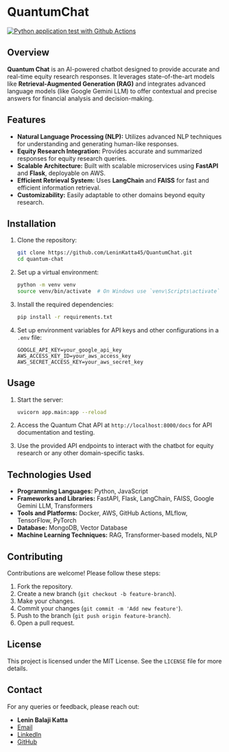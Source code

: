 # QuantumChat
[![Python application test with Github Actions](https://github.com/LeninKatta45/QuantumChat/actions/workflows/main.yml/badge.svg)](https://github.com/LeninKatta45/QuantumChat/actions/workflows/main.yml)

## Overview

**Quantum Chat** is an AI-powered chatbot designed to provide accurate and real-time equity research responses. It leverages state-of-the-art models like **Retrieval-Augmented Generation (RAG)** and integrates advanced language models (like Google Gemini LLM) to offer contextual and precise answers for financial analysis and decision-making.

## Features

- **Natural Language Processing (NLP):** Utilizes advanced NLP techniques for understanding and generating human-like responses.
- **Equity Research Integration:** Provides accurate and summarized responses for equity research queries.
- **Scalable Architecture:** Built with scalable microservices using **FastAPI** and **Flask**, deployable on AWS.
- **Efficient Retrieval System:** Uses **LangChain** and **FAISS** for fast and efficient information retrieval.
- **Customizability:** Easily adaptable to other domains beyond equity research.
  
## Installation

1. Clone the repository:

    ```bash
    git clone https://github.com/LeninKatta45/QuantumChat.git
    cd quantum-chat
    ```

2. Set up a virtual environment:

    ```bash
    python -m venv venv
    source venv/bin/activate  # On Windows use `venv\Scripts\activate`
    ```

3. Install the required dependencies:

    ```bash
    pip install -r requirements.txt
    ```

4. Set up environment variables for API keys and other configurations in a `.env` file:

    ```env
    GOOGLE_API_KEY=your_google_api_key
    AWS_ACCESS_KEY_ID=your_aws_access_key
    AWS_SECRET_ACCESS_KEY=your_aws_secret_key
    ```

## Usage

1. Start the server:

    ```bash
    uvicorn app.main:app --reload
    ```

2. Access the Quantum Chat API at `http://localhost:8000/docs` for API documentation and testing.

3. Use the provided API endpoints to interact with the chatbot for equity research or any other domain-specific tasks.

## Technologies Used

- **Programming Languages:** Python, JavaScript
- **Frameworks and Libraries:** FastAPI, Flask, LangChain, FAISS, Google Gemini LLM, Transformers
- **Tools and Platforms:** Docker, AWS, GitHub Actions, MLflow, TensorFlow, PyTorch
- **Database:** MongoDB, Vector Database
- **Machine Learning Techniques:** RAG, Transformer-based models, NLP

## Contributing

Contributions are welcome! Please follow these steps:

1. Fork the repository.
2. Create a new branch (`git checkout -b feature-branch`).
3. Make your changes.
4. Commit your changes (`git commit -m 'Add new feature'`).
5. Push to the branch (`git push origin feature-branch`).
6. Open a pull request.

## License

This project is licensed under the MIT License. See the `LICENSE` file for more details.

## Contact

For any queries or feedback, please reach out:

- **Lenin Balaji Katta**
- [Email](mailto:leninbalaji45@gmail.com)
- [LinkedIn](https://www.linkedin.com/in/leninkatta)
- [GitHub](https://github.com/LeninKatta45)

